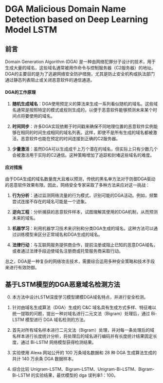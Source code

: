 # DGA Malicious Domain Name Detection based on Deep Learning Model LSTM
## 前言

Domain Generation Algorithm (DGA) 是一种由网络犯罪分子设计的技术，用于生成大量的域名，这些域名通常被用作命令与控制服务器（C2服务器）的地址。DGA的主要目的是为了逃避网络安全防护措施，尤其是防止安全机构或执法部门通过静态列表阻止或关闭恶意软件的通信通道。

#### DGA的工作原理

1. **随机生成域名**：DGA使用预定义的算法来生成一系列看似随机的域名。这些域名通常是按照特定的模式或规则生成的，以便于恶意软件能够预测未来某个时间点将要使用的域名。

2. **时间同步**：许多DGA实现依赖于时间戳来确保不同地理位置的恶意软件实例能够在相同的时间生成相同的域名列表。这样，即使不是所有生成的域名都被激活，恶意软件也能在预定的时间连接到正确的C2服务器。

3. **少量激活**：虽然DGA可以生成成千上万个潜在的域名，但实际上只有少数几个会被激活用于实际的C2通信。这种策略增加了追踪和封堵这些域名的难度。

#### 应对措施

由于DGA生成的域名数量庞大且难以预测，传统的黑名单方法对于防御DGA驱动的恶意软件效果有限。因此，网络安全专家采取了多种方法来应对这一挑战：

1. **行为分析**：通过监测网络流量的行为模式，识别可能的DGA活动。例如，频繁尝试连接不存在的域名可能是一个迹象。

2. **逆向工程**：分析捕获的恶意软件样本，试图理解其使用的DGA机制，从而预测未来的域名。

3. **机器学习**：利用机器学习技术来识别和分类DGA生成的域名，这种方法可以通过训练模型来区分正常域名和DGA生成的域名。

4. **法律行动**：与互联网服务提供商合作，提前注册或阻止已知的恶意DGA域名，或者通过法律手段迫使域名注册商或托管服务商采取行动。

总之，DGA是一种复杂的网络攻击技术，需要综合运用多种安全策略和技术手段来进行有效防御。

## 基于LSTM模型的DGA恶意域名检测方法

0. 本方法中设计LSTM深度学习模型建模DGA域名特点，并进行安全检测。

1. 针对由域名生成算法（DGA）生成的 C&C 域名具有生成方式多样、特征难以统一提取的问题，提出一种对域名进行二元文法（Bigram）处理后，通过 Bi-LSTM 模型进行 DGA 域名检测的方法。

2. 首先对所有域名样本进行二元文法（Bigram）处理，并对每一条处理后的域名样本进行长度统计分析，将处理后的域名进行编码并有长度统计结果固定长度，通过 Bi-LSTM 网络模型获得检测结果。

3. 实验使用 Alexa 网站公开的 100 万条域名数据和 28 种 DGA 生成算法生成的共计 140 万余条 DGA 数据样本。

4. 综合比较 Unigram-LSTM、Bigram-LSTM、Unigram-Bi-LSTM、Bigram-Bi-LSTM 的实验结果，最优模型的 dga 误判率1：100。
